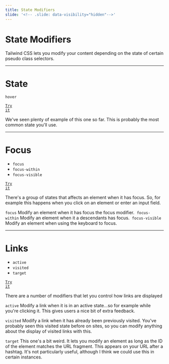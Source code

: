 ```yaml
---
title: State Modifiers
slide: '<!-- .slide: data-visibility="hidden"-->'
---
```


<!-- .slide: data-state="layout-title" class="bg-dark"-->

# State Modifiers

> >

Tailwind CSS lets you modify your content depending on the state of certain pseudo class selectors.

---

# State

`hover`

<a href="https://codepen.io/planetoftheweb/pen/mdqzEpp??editors=1000" target="_blank"><code class="code-royal">Try it</code></a>

> >

We've seen plenty of example of this one so far. This is probably the most common state you'll use.

---

# Focus

- `focus`
- `focus-within`
- `focus-visible`

<a href="https://codepen.io/planetoftheweb/pen/eYePZwX?editors=1000" target="_blank"><code class="code-royal">Try it</code></a>

> >

There's a group of states that affects an element when it has focus. So, for example this happens when you click on an element or enter an input field.

`focus`
Modify an element when it has focus the focus modifier.
​
`focus-within`
Modify an element when it a descendants has focus.
​
`focus-visible`
Modify an element when using the keyboard to focus.

---

# Links

- `active`
- `visited`
- `target`

<a href="https://codepen.io/planetoftheweb/pen/eYeVxJJ?editors=1000" target="_blank"><code class="code-royal">Try it</code></a>

There are a number of modifiers that let you control how links are displayed

> >

`active`
Modify a link when it is in an active state...so for example while you're clicking it. This gives users a nice bit of extra feedback.

`visited`
Modify a link when it has already been previously visited. You've probably seen this visited state before on sites, so you can modify anything about the display of visited links with this.

`target`
This one's a bit weird. It lets you modify an element as long as the ID of the element matches the URL fragment. This appears on your URL after a hashtag. It's not particularly useful, although I think we could use this in certain instances.
